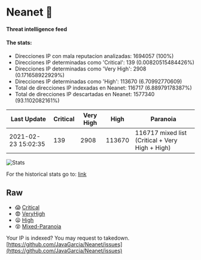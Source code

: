# Neanet :hocho:
#### Threat intelligence feed
#### The stats:

- Direcciones IP con mala reputacion analizadas: 1694057 (100%)
- Direcciones IP determinadas como 'Critical':  139 (0.00820515484426%)
- Direcciones IP determinadas como 'Very High':  2908 (0.171658922929%)
- Direcciones IP determinadas como 'High':  113670 (6.70992770609)
- Total de direcciones IP indexadas en Neanet:  116717 (6.88979178387%)
- Total de direcciones IP descartadas en Neanet:  1577340 (93.1102082161%)

| Last Update | Critical | Very High | High | Paranoia |
| --- | --- | --- | --- | --- |
| 2021-02-23 15:02:35 | 139 | 2908 | 113670 | 116717 mixed list (Critical + Very High + High)|

![Stats](https://docs.google.com/spreadsheets/d/e/2PACX-1vSnaNMIXVabIpDJjufMlzH7poXnshF3mgd8Is1g9ytUEzVsP5my4Trn8f-xkoLLQ38xpL3HtmUexLo6/pubchart?oid=501124687&format=image)

For the historical stats go to: [link](/stats.csv)
## Raw
- :scream: [Critical](https://raw.githubusercontent.com/JavaGarcia/Neanet/master/blacklists/neanet_critical.txt)
- :fearful: [VeryHigh](https://raw.githubusercontent.com/JavaGarcia/Neanet/master/blacklists/neanet_veryHigh.txtt)
- :frowning: [High](https://raw.githubusercontent.com/JavaGarcia/Neanet/master/blacklists/neanet_high.txt)
- :dizzy_face: [Mixed-Paranoia](https://raw.githubusercontent.com/JavaGarcia/Neanet/master/blacklists/neanet_all.txt)


Your IP is indexed? You may request to takedown. [https://github.com/JavaGarcia/Neanet/issues](https://github.com/JavaGarcia/Neanet/issues)























































































































































































































































































































































































































































































































































































































































































































































































































































































































































































































































































































































































































































































































































































































































































































































































































































































































































































































































































































































































































































































































































































































































































































































































































































































































































































































































































































































































































































































































































































































































































































































































































































































































































































































































































































































































































































































































































































































































































































































































































































































































































































































































































































































































































































































































































































